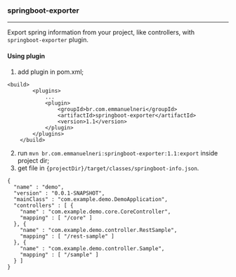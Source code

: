 ### springboot-exporter

----

Export spring information from your project, like controllers, with `springboot-exporter` plugin.

####  Using plugin

1. add plugin in pom.xml;
```
<build>
		<plugins>
            ...
			<plugin>
				<groupId>br.com.emmanuelneri</groupId>
				<artifactId>springboot-exporter</artifactId>
				<version>1.1</version>
			</plugin>
		</plugins>
	</build>
```

2. run `mvn br.com.emmanuelneri:springboot-exporter:1.1:export` inside project dir;
3. get file in `{projectDir}/target/classes/springboot-info.json`.
```
{
  "name" : "demo",
  "version" : "0.0.1-SNAPSHOT",
  "mainClass" : "com.example.demo.DemoApplication",
  "controllers" : [ {
    "name" : "com.example.demo.core.CoreController",
    "mapping" : [ "/core" ]
  }, {
    "name" : "com.example.demo.controller.RestSample",
    "mapping" : [ "/rest-sample" ]
  }, {
    "name" : "com.example.demo.controller.Sample",
    "mapping" : [ "/sample" ]
  } ]
}
```